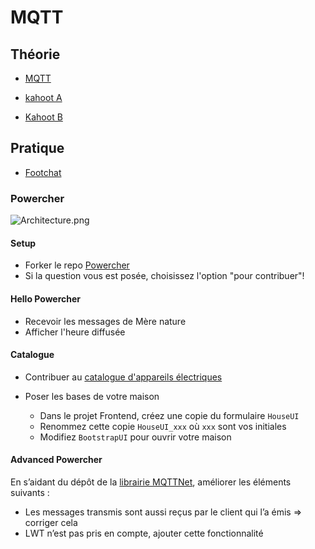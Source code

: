 # MQTT

## Théorie
- [MQTT](../supports/mqtt.md)

- [kahoot A](https://create.kahoot.it/share/mqtt/8545db98-717d-4ecb-9e2f-1349eb200161)
- [Kahoot B](https://create.kahoot.it/details/c8177a44-0898-44e5-9c5b-4d72099a28be)

## Pratique

- [Footchat](../activites/footchat/README.md)

### Powercher

![Architecture.png](assets/Architecture.png)

#### Setup
- Forker le repo [Powercher](https://github.com/ETML-INF/powercher)
- Si la question vous est posée, choisissez l'option "pour contribuer"!

#### Hello Powercher

- Recevoir les messages de Mère nature
- Afficher l'heure diffusée

#### Catalogue
- Contribuer au [catalogue d'appareils électriques](../activites/powercher_catalog/README.md)

- Poser les bases de votre maison
  - Dans le projet Frontend, créez une copie du formulaire `HouseUI` 
  - Renommez cette copie `HouseUI_xxx` où `xxx` sont vos initiales
  - Modifiez `BootstrapUI` pour ouvrir votre maison

#### Advanced Powercher
En s’aidant du dépôt de la [librairie MQTTNet](https://github.com/dotnet/MQTTnet/tree/master), améliorer
les éléments suivants :

- Les messages transmis sont aussi reçus par le client qui l’a émis => corriger cela
- LWT n’est pas pris en compte, ajouter cette fonctionnalité


